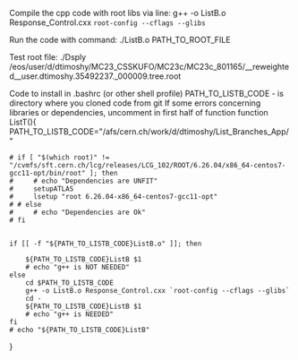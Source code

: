 Compile the cpp code with root libs via line:
g++ -o ListB.o Response_Control.cxx `root-config --cflags --glibs`

Run the code with command:
./ListB.o PATH_TO_ROOT_FILE


Test root file:
./Dsply /eos/user/d/dtimoshy/MC23_CSSKUFO/MC23c/MC23c_801165/__reweighted__user.dtimoshy.35492237._000009.tree.root

Code to install in .bashrc (or other shell profile)
PATH_TO_LISTB_CODE - is directory where you cloned code from git
If some errors concerning libraries or dependencies, uncomment in first half of function
function ListT(){
	PATH_TO_LISTB_CODE="/afs/cern.ch/work/d/dtimoshy/List_Branches_App/"
    
    # if [ "$(which root)" != "/cvmfs/sft.cern.ch/lcg/releases/LCG_102/ROOT/6.26.04/x86_64-centos7-gcc11-opt/bin/root" ]; then
    #     # echo "Dependencies are UNFIT"
    #     setupATLAS
    #     lsetup "root 6.26.04-x86_64-centos7-gcc11-opt"
    # # else 
    #     # echo "Dependencies are Ok"
    # fi
    
    
    if [[ -f "${PATH_TO_LISTB_CODE}ListB.o" ]]; then
        
        ${PATH_TO_LISTB_CODE}ListB $1
        # echo "g++ is NOT NEEDED"
    else 
        cd $PATH_TO_LISTB_CODE
        g++ -o ListB.o Response_Control.cxx `root-config --cflags --glibs`
        cd -
        ${PATH_TO_LISTB_CODE}ListB $1
        # echo "g++ is NEEDED"
    fi
	# echo "${PATH_TO_LISTB_CODE}ListB"

}
